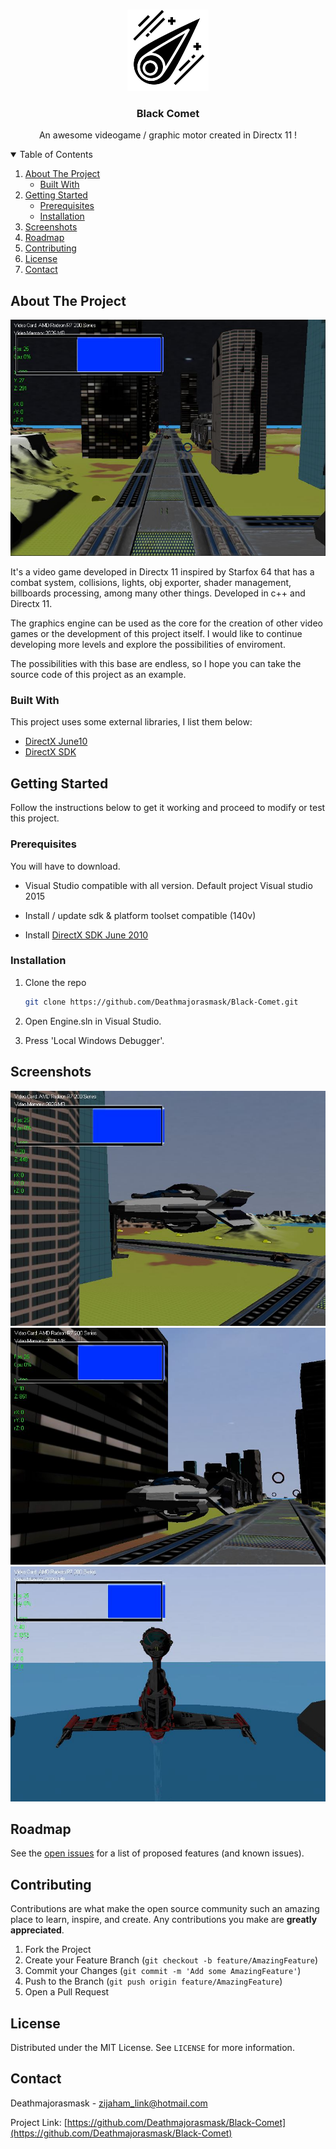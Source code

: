 <!-- HEADER -->
<br />
<p align="center">
 <a href="https://github.com/Deathmajorasmask/MarioRPG-OpenGL">
    <img src="Images/blackcomet_logo.png" alt="Logo" width="130" height="130">
 </a>

  <h3 align="center">Black Comet</h3>

  <p align="center">
    An awesome videogame / graphic motor created in Directx 11 !
    <br />
  </p>
</p>

<!-- TABLE OF CONTENTS -->
<details open="open">
  <summary>Table of Contents</summary>
  <ol>
    <li>
      <a href="#about-the-project">About The Project</a>
      <ul>
        <li><a href="#built-with">Built With</a></li>
      </ul>
    </li>
    <li>
      <a href="#getting-started">Getting Started</a>
      <ul>
        <li><a href="#prerequisites">Prerequisites</a></li>
        <li><a href="#installation">Installation</a></li>
      </ul>
    </li>
    <li><a href="#screenshots">Screenshots</a></li>
    <li><a href="#roadmap">Roadmap</a></li>
    <li><a href="#contributing">Contributing</a></li>
    <li><a href="#license">License</a></li>
    <li><a href="#contact">Contact</a></li>
  </ol>
</details>


<!-- ABOUT THE PROJECT -->
## About The Project

[![Product Name Screen Shot][screenshot]](https://github.com/Deathmajorasmask/Black-Comet)

It's a video game developed in Directx 11 inspired by Starfox 64 that has a combat system, collisions, lights, obj exporter, shader management, billboards processing, among many other things. Developed in c++ and Directx 11.

The graphics engine can be used as the core for the creation of other video games or the development of this project itself. I would like to continue developing more levels and explore the possibilities of enviroment.

The possibilities with this base are endless, so I hope you can take the source code of this project as an example.

### Built With

This project uses some external libraries, I list them below:
* [DirectX June10](https://www.microsoft.com/en-us/download/details.aspx?id=6812&fbclid=IwAR0Hyq513s7TThOS1Yl38rSJp_T3L5O7BrApyjj5BzleUIQt4t3PIzA9zXk)
* [DirectX SDK](https://docs.microsoft.com/en-us/windows/win32/directx-sdk--august-2009-)



<!-- GETTING STARTED -->
## Getting Started

Follow the instructions below to get it working and proceed to modify or test this project.

### Prerequisites

You will have to download.
* Visual Studio compatible with all version. Default project Visual studio 2015

* Install / update sdk & platform toolset compatible (140v)

* Install [DirectX SDK June 2010](https://www.microsoft.com/en-us/download/details.aspx?id=6812&fbclid=IwAR0Hyq513s7TThOS1Yl38rSJp_T3L5O7BrApyjj5BzleUIQt4t3PIzA9zXk)

### Installation

1. Clone the repo
   ```sh
   git clone https://github.com/Deathmajorasmask/Black-Comet.git
   ```
2. Open Engine.sln in Visual Studio.

3. Press 'Local Windows Debugger'.



## Screenshots
![Product Name Screen Shot][screenshot01]
![Product Name Screen Shot][screenshot02]
![Product Name Screen Shot][screenshot03]




<!-- ROADMAP -->
## Roadmap

See the [open issues](https://github.com/Deathmajorasmask/Black-Comet/issues) for a list of proposed features (and known issues).



<!-- CONTRIBUTING -->
## Contributing

Contributions are what make the open source community such an amazing place to learn, inspire, and create. Any contributions you make are **greatly appreciated**.

1. Fork the Project
2. Create your Feature Branch (`git checkout -b feature/AmazingFeature`)
3. Commit your Changes (`git commit -m 'Add some AmazingFeature'`)
4. Push to the Branch (`git push origin feature/AmazingFeature`)
5. Open a Pull Request



<!-- LICENSE -->
## License

Distributed under the MIT License. See `LICENSE` for more information.



<!-- CONTACT -->
## Contact

Deathmajorasmask - zijaham_link@hotmail.com

Project Link: [https://github.com/Deathmajorasmask/Black-Comet](https://github.com/Deathmajorasmask/Black-Comet)




<!-- MARKDOWN LINKS & IMAGES -->
[screenshot]: Images/Screen01.JPG
[screenshot01]: Images/Screen02.JPG
[screenshot02]: Images/Screen03.JPG
[screenshot03]: Images/Screen04.JPG